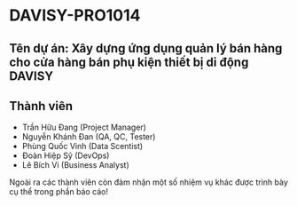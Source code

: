 # DAVISY-PRO1014

## Tên dự án: Xây dựng ứng dụng quản lý bán hàng cho cửa hàng bán phụ kiện thiết bị di động DAVISY


## Thành viên
- Trần Hữu Đang (Project Manager)
- Nguyễn Khánh Đan (QA, QC, Tester)
- Phùng Quốc Vinh (Data Scentist)
- Đoàn Hiệp Sỹ (DevOps)
- Lê Bích Vi (Business Analyst)

Ngoài ra các thành viên còn đảm nhận một số nhiệm vụ khác được trình bày cụ thể trong phần báo cáo!
